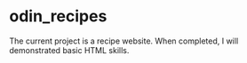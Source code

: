 # odin_recipes
The current project is a recipe website. When completed, I will demonstrated basic HTML skills.